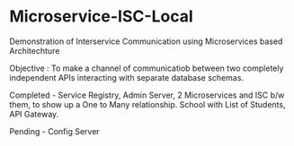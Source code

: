 # Microservice-ISC-Local
Demonstration of Interservice Communication using Microservices based Architechture

Objective : To make a channel of communicatiob between two completely independent APIs interacting with separate database schemas.

Completed - Service Registry, Admin Server, 2 Microservices and ISC b/w them, to show up a One to Many relationship. School with List of Students, API Gateway.

Pending - Config Server
